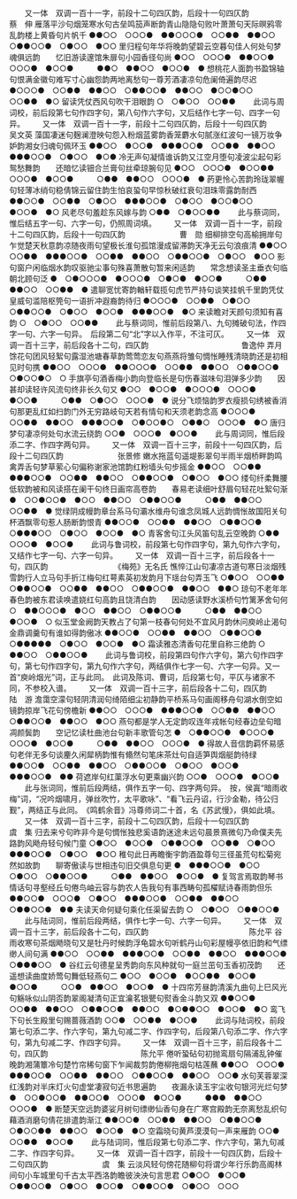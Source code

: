 <!-- { "loadSidebar": true } -->
　　又一体　双调一百十一字，前段十二句四仄韵，后段十一句四仄韵　　　　　　　蔡　伸
雁落平沙句烟笼寒水句古垒鸣笳声断韵青山隐隐句败叶萧萧句天际暝鸦零乱韵楼上黄昏句片帆千
●●○○　○○○●　●●○○○●　○○●●　●●○○　○●●○○●　○●○○　●○○
里归程句年华将晚韵望碧云空暮句佳人何处句梦魂俱远韵　　忆旧游读邃馆朱扉句小园香径句尚
●○○　○○○●　●●○○●　○○○●　●○○●　　　●●○　●●○○　●○○●　●
想桃花人面韵书盈锦轴句恨满金徽句难写寸心幽怨韵两地离愁句一尊芳酒凄凉句危阑倚遍韵尽迟
●○○○●　○○●●　●●○○　○●●○○●　●●○○　●○○●○○　○○●●　●○
留读凭仗西风句吹干泪眼韵
○　○●○○　○○●●
   　　此词与周词校，前后段第七句作四字句，第八句作六字句，又后结作七字一句、四字一句异。 
　　又一体　双调一百十一字，前段十二句四仄韵，后段十一句四仄韵　　　　　　　吴文英
藻国凄迷句麹澜澄映句怨入粉烟蓝雾韵香笼麝水句腻涨红波句一镜万妆争妒韵湘女归魂句佩环玉
●●○○　●○○●　●●●○○●　○○●●　●●○○　●●●○○●　○●○○　●○●
冷无声句凝情谁诉韵又江空月堕句凌波尘起句彩鸳愁舞韵　　还暗忆读钿合兰膏句丝牵琼腕句见
●○○　○○○●　●○○●●　○○○●　●○○●　　　○●●　●●○○　○○○●　●
菂更怜心苦韵玲珑翠幄句轻薄冰绡句稳倩锦云留住韵生怕哀蛩句早惊秋破红衰句泪珠零露韵耐西
●●○○●　○○●●　○●○○　●●●○○●　○●○○　●○○●○○　●○○●　●○
风老尽句羞趁东风嫁与韵
○●●　○●○○●●
   　　此与蔡词同，惟后结五字一句、六字一句，仍照周词填。 
　　又一体　双调一百十一字，前段十二句四仄韵，后段十一句四仄韵　　　　　　　曹　勋
细柳排空句高榆拥岸句乍觉楚天秋意韵凉随夜雨句望极长淮句孤馆漫成留滞韵天净无云句浪痕清
●●○○　○○●●　●●●○○●　○○●●　●●○○　○●●○○●　○●○○　●○○
影句窗户闲临烟水韵叹驱驰尘事句殊喜萧散句暂来闲适韵　　常念想读圣主垂衣句临朝北顾句泛
●　○●○○○●　●○○○●　○●○●　●○○●　　　○●●　●●○○　○○●●　●
遣聊宽忧寄韵輶轩载揽句虎节严持句谈笑挂帆千里韵凭仗皇威句滥陪枢筦句一语折冲遐裔韵待归
●○○○●　○○●●　○●○○　○●●○○●　○●○○　●○○●　●●●○○●　●○
来读瞻对天颜句须知有喜韵
○　○●○○　○○●●
   　　此与蔡词同，惟前后段第八、九句摊破句法，作四字一句、六字一句异。　后段第二句“北”字以入作平，不注可仄。 
　　又一体　双调一百十三字，前后段各十二句，四仄韵　　　　　　　　　　　　鲁逸仲
弄月馀花句团风轻絮句露湿池塘春草韵莺莺恋友句燕燕将雏句惆怅睡残清晓韵还是初相见时句携
●●○○　○○○●　●●○○○●　○○●●　●●○○　○●●○○●　○●○○●○　○
手旗亭句酒香梅小韵向登临长是句伤春滋味句泪弹多少韵　　因甚却读轻许风流句终非长久句又
●○○　●○○●　●○○○●　○○○●　●○○●　　　○●●　○●○○　○○○●　●
说分飞烦恼韵罗衣瘦损句绣被香消句那更乱红如扫韵门外无穷路岐句天若有情句和天须老韵念高
●○○○●　○○●●　●●○○　●●●○○●　○●○○●○　○●●○　○○○●　●○
唐归梦句凄凉何处句水流云绕韵
○○●　○○○●　●○○●
   　　此与周词同，惟后段添二字、作四字两句异。 
　　又一体　双调一百十三字，前段十一句四仄韵，后段十二句四仄韵　　　　　　　张景修
嫩水拖蓝句遥堤影翠句半雨半烟桥畔韵鸣禽弄舌句梦草萦心句偏称谢家池馆韵红粉墙头句步摇金
●●○○　○○●●　●●●○○●　○○●●　●●○○　○●●○○●　○●○○　●○○
缕句纤柔舞腰低软韵被和风读搭在阑干句终日画帘高卷韵　　春易老读细叶舒眉句轻花吐絮句渐
●　○○●○○●　●○○　●●○○　○●●○○●　　　○●●　●●○○　○○●●　●
觉绿阴成幔韵章台系马句灞水维舟句谁念凤城人远韵惆怅故国阳关句杯酒飘零句惹人肠断韵恨青
●●○○●　○○●●　●●○○　○●●○○●　○●●●○○　○●○○　●○○●　●○
青客舍句江头风笛句乱云空晚韵
○●●　○○○●　●○○●
   　　此词与鲁词校，前段第七句作四字句，第九句作六字句，又结作七字一句、六字一句异。 
　　又一体　双调一百十三字，前后段各十一句，四仄韵　　　　　　　　　《梅苑》无名氏
憔悴江山句凄凉古道句寒日淡烟残雪韵行人立马句手折江梅句红萼素英初发韵月下瑶台句弄玉飞
○●○○　○○●●　○●●○○●　○○●●　●●○○　○●●○○●　●●○○　●●○
琼句不老年年春色韵被东君读唤遣娆红句高韵且饶清白韵　　因动感读野水溪桥句竹篱茅舍句何
○　●●○○○●　●○○　●●○○　○●●○○●　　　○●●　●●○○　●○○●　○
似玉堂金阙韵天教占了句第一枝春句何处不宜风月韵休问庾岭止渴句金鼎调羹句有谁如得韵傲冰
●●○○●　○○●●　●●○○　○●●○○●　○●●●●●　○●○○　●○○●　●○
霜读雅态清香句花里自称三绝韵
○　●●○○　○●●○○●
   　　此词与鲁词校，前段第四句作六字句，第六句作四字句，第七句作四字句，第九句作六字句，两结俱作七字一句、六字一句异。又一首“庾岭烟光”词，正与此同。　此词及陈词、曹词，后段第七句，平仄与诸家不同，不参校入谱。 
　　又一体　双调一百十三字，前后段各十二句，四仄韵　　　　　　　　　　　　陆　游
澹霭空濛句轻阴清润句绮陌细尘初静韵平桥系马句画阁移舟句湖水倒空如镜韵掠岸飞花句傍檐新
●●○○　○○○●　●●●○○●　○○●●　●●○○　○●●○○●　●●○○　●○○
燕句都是学人无定韵叹连年戎帐句经春边垒句暗凋颜鬓韵　　空记忆读杜曲池台句新丰歌管句怎
●　○●●○○●　●○○○●　○○○●　●○○●　　　○●●　●●○○　○○○●　●
得故人音信韵羁怀易感句老伴无多句谈麈久闲犀柄韵惟有翛然句笔床茶灶句自适笋舆烟艇韵待绿
●●○○●　○○●●　●●○○　○●●○○●　○●○○　●○○●　●●●○○●　●●
荷遮岸句红蕖浮水句更乘幽兴韵
○○●　○○○●　●○○●
   　　此与张词同，惟前后段两结，俱作五字一句、四字两句异。　按，侯寘“暗雨收梅”词，“况吟烟啸月，弹丝吹竹，太平歌咏”、“看飞云丹诏，行沙金勒，待公归觐”，两结正与此同。　《鸣鹤余音》冯尊师词二十首，名《苏武慢》，俱如此填。 
　　又一体　双调一百十三字，前段十二句四仄韵，后段十一句四仄韵　　　　　　　虞　集
归去来兮句昨非今是句惆怅独悲奚语韵迷途未远句晨景熹微句乃命僕夫先路韵风飏舟轻句候门童
○●○○　●○○●　○●●○○●　○○●●　○●○○　●●●○○●　○●○○　●○○
稚句此日再瞻衡宇韵酒盈尊句三径虽荒句松菊宛然如故韵　　聊寄傲读与世相违句旧交俱息句更
●　●●●○○●　●○○　○●○○　○●●○○●　　　○●●　●●○○　●○○●　●
复驾言焉取韵琴书情话句寻壑经丘句倦鸟岫云容与韵农人告我句有事西畴句孤櫂赋诗春雨韵但乐
●●○○●　○○○●　○●○○　●●●○○●　○○●●　●●○○　○●●○○●　●●
夫读天命何疑句乘化任渠留去韵
○　○●○○　○●●○○●
   　　此与陆词同，惟前后段两结，俱作七字一句、六字一句异。 
　　又一体　双调一百十三字，前后段各十二句，四仄韵　　　　　　　　　　　　　陈允平
谷雨收寒句茶烟飏晓句又是牡丹时候韵浮龟碧水句听鹤丹山句彩屋幔亭依旧韵和气缥缈人间句满
●●○○　○○●●　●●●○○●　○○●●　●●○○　●●●○○●　○●●●○○　●
谷红云句德星呈秀韵向东风种就句一庭兰茁句玉香初茂韵　　还遥想读曲度娇莺句舞低轻燕句二
●○○　●○○●　●○○●●　●○○●　●○○●　　　○○●　●●○○　●○○●　●
十四帘芳昼韵清溪九曲句上巳风光句觞咏似山阴否韵翠阁凝清句正宜瀹茗银甖句熨香金斗韵又双
●●○○●　○○●●　●●○○　○●●○○●　●●○○　●○●●○○　●○○●　●○
鸾飞下句长生殿里句赐蔷薇酒韵
○○●　○○●●　●○○●
   　　此词与陆词校，前段第七句添二字、作六字句，第九句减二字、作四字句，后段第八句添二字、作六字句，第九句减二字、作四字句异。 
　　又一体　双调一百十三字，前后段各十二句，四仄韵　　　　　　　　　　　　陈允平
倦听蛩砧句初抛鸾扇句隔浦乱钟催晚韵湘蒲簟冷句楚竹帘稀句窗下乍闻裁剪韵倦柳拖烟句枯莲蘸
●●○○　○○○●　●●●○○●　○○●●　●●○○　○●●○○●　●●○○　○○●
水句芙蓉翠深红浅韵对半床灯火句虚堂凄寂句近书思遍韵　　夜漏永读玉宇尘收句银河光烂句梦
●　○○●○○●　●●○○●　○○○●　●○○●　　　●●●　●●○○　○○○●　●
断楚天空远韵婆娑月树句缥缈仙香句身在广寒宫殿韵无奈离愁乱织句藉酒消磨句倩花排遣韵渐江
●●○○●　○○●●　●●○○　○●●○○●　○●○○●●　●●○○　●○○●　●○
空霜晓句黄芦漠漠句一声来雁韵
○○●　○○●●　●○○●
   　　此与陆词同，惟后段第七句添二字、作六字句，第九句减二字、作四字句异。 
　　又一体　双调一百十四字，前段十一句四仄韵，后段十二句四仄韵　　　　　　　虞　集
云淡风轻句傍花随柳句将谓少年行乐韵高阁林间句小车城里句千古太平西洛韵瞻彼泱泱句言思君
○●○○　●○○●　○●●○○●　○●○○　●○○●　○●●○○●　○●○○　○○○

